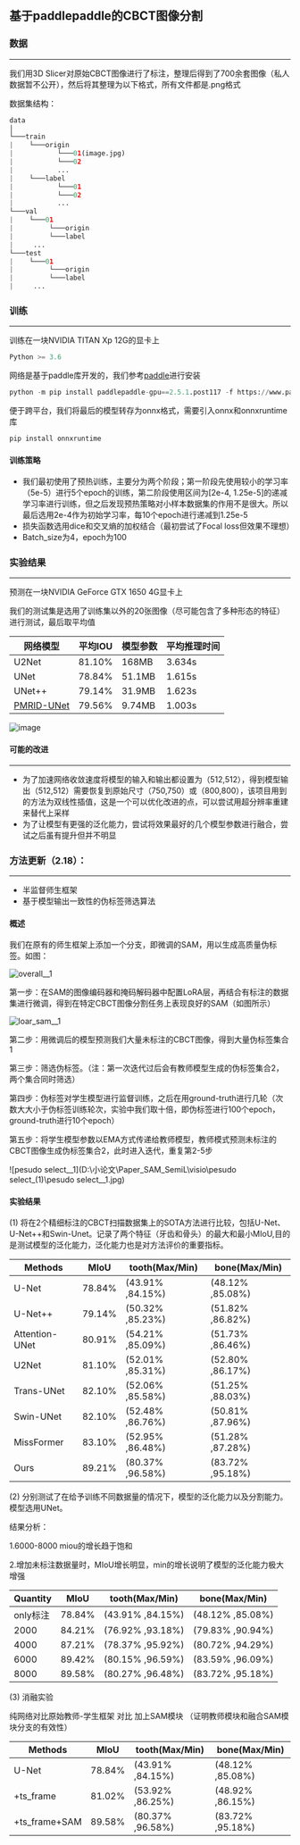 ## 基于paddlepaddle的CBCT图像分割
### 数据

------

我们用3D Slicer对原始CBCT图像进行了标注，整理后得到了700余套图像（私人数据暂不公开），然后将其整理为以下格式，所有文件都是.png格式

数据集结构：

```python
data
│
└───train
|    └───origin
|			└───01(image.jpg)
|			└───02
|    		...
|    └───label
|			└───01
|			└───02
|    		...
└───val
|    └───01
|		  └───origin
|    	  └───label
|	  ...
└───test
|    └───01
|		  └───origin
|    	  └───label
|	  ...
```

### 训练

------

训练在一块NVIDIA TITAN Xp 12G的显卡上

```python
Python >= 3.6
```

网络是基于paddle库开发的，我们参考[paddle](https://www.paddlepaddle.org.cn/)进行安装

```python
python -m pip install paddlepaddle-gpu==2.5.1.post117 -f https://www.paddlepaddle.org.cn/whl/windows/mkl/avx/stable.html
```

便于跨平台，我们将最后的模型转存为onnx格式，需要引入onnx和onnxruntime库

```python
pip install onnxruntime
```

#### 训练策略

- 我们最初使用了预热训练，主要分为两个阶段；第一阶段先使用较小的学习率（5e-5）进行5个epoch的训练，第二阶段使用区间为[2e-4, 1.25e-5]的递减学习率进行训练，但之后发现预热策略对小样本数据集的作用不是很大。所以最后选用2e-4作为初始学习率，每10个epoch进行递减到1.25e-5
- 损失函数选用dice和交叉熵的加权结合（最初尝试了Focal loss但效果不理想）
- Batch_size为4，epoch为100

### 实验结果

------

预测在一块NVIDIA GeForce GTX 1650 4G显卡上

我们的测试集是选用了训练集以外的20张图像（尽可能包含了多种形态的特征）进行测试，最后取平均值

| 网络模型                                                     | 平均IOU | 模型参数 | 平均推理时间 |
| ------------------------------------------------------------ | ------- | -------- | ------------ |
| U2Net                                                        | 81.10%  | 168MB    | 3.634s       |
| UNet                                                         | 78.84%  | 51.1MB   | 1.615s       |
| UNet++                                                       | 79.14%  | 31.9MB   | 1.623s       |
| [PMRID-UNet](https://www.ecva.net/papers/eccv_2020/papers_ECCV/papers/123510001.pdf) | 79.56%  | 9.74MB   | 1.003s       |

![image](https://github.com/NY1006CR/CBCT_Seg/assets/40394910/e4c71784-3a39-4e89-9f49-dbfa5cbe45df)

#### 可能的改进

------



- 为了加速网络收敛速度将模型的输入和输出都设置为（512,512），得到模型输出（512,512）需要恢复到原始尺寸（750,750）或（800,800），该项目用到的方法为双线性插值，这是一个可以优化改进的点，可以尝试用超分辨率重建来替代上采样
- 为了让模型有更强的泛化能力，尝试将效果最好的几个模型参数进行融合，尝试之后虽有提升但并不明显

### 方法更新（2.18）：

------

- 半监督师生框架
- 基于模型输出一致性的伪标签筛选算法

#### 概述

我们在原有的师生框架上添加一个分支，即微调的SAM，用以生成高质量伪标签。如图：

![overall__1](D:\小论文\Paper_SAM_SemiL\visio\overall_(1)\overall__1.jpg)

第一步：在SAM的图像编码器和掩码解码器中配置LoRA层，再结合有标注的数据集进行微调，得到在特定CBCT图像分割任务上表现良好的SAM（如图所示）

![loar_sam__1](D:\小论文\Paper_SAM_SemiL\visio\loar_sam_\loar_sam__1.jpg)

第二步：用微调后的模型预测我们大量未标注的CBCT图像，得到大量伪标签集合1

第三步：筛选伪标签。（注：第一次迭代过后会有教师模型生成的伪标签集合2，两个集合同时筛选）

第四步：伪标签对学生模型进行监督训练，之后在用ground-truth进行几轮（次数大大小于伪标签训练轮次，实验中我们取十倍，即伪标签进行100个epoch，ground-truth进行10个epoch）

第五步：将学生模型参数以EMA方式传递给教师模型，教师模式预测未标注的CBCT图像生成伪标签集合2，此时进入迭代，重复第2-5步





![pesudo select__1](D:\小论文\Paper_SAM_SemiL\visio\pesudo select_(1)\pesudo select__1.jpg)

#### 实验结果

(1) 将在2个精细标注的CBCT扫描数据集上的SOTA方法进行比较，包括U-Net、U-Net++和Swin-Unet。记录了两个特征（牙齿和骨头）的最大和最小MIoU,目的是测试模型的泛化能力，泛化能力也是对方法评价的重要指标。

| Methods        | MIoU   | tooth(Max/Min)   | bone(Max/Min)    |
| -------------- | ------ | ---------------- | ---------------- |
| U-Net          | 78.84% | (43.91% ,84.15%) | (48.12% ,85.08%) |
| U-Net++        | 79.14% | (50.32% ,85.23%) | (51.82% ,86.82%) |
| Attention-UNet | 80.91% | (54.21% ,85.09%) | (51.73% ,86.46%) |
| U2Net          | 81.10% | (52.01% ,85.31%) | (52.80% ,86.17%) |
| Trans-UNet     | 82.10% | (52.06% ,85.58%) | (51.25% ,88.03%) |
| Swin-UNet      | 82.10% | (52.48% ,86.76%) | (50.81% ,87.96%) |
| MissFormer     | 83.10% | (52.95% ,86.48%) | (51.28% ,87.28%) |
| Ours           | 89.21% | (80.37% ,96.58%) | (83.72% ,95.18%) |

(2) 分别测试了在给予训练不同数据量的情况下，模型的泛化能力以及分割能力。模型选用UNet。

结果分析：

1.6000-8000 miou的增长趋于饱和

2.增加未标注数据量时，MIoU增长明显，min的增长说明了模型的泛化能力极大增强

| Quantity | MIoU   | tooth(Max/Min)   | bone(Max/Min)    |
| -------- | ------ | ---------------- | ---------------- |
| only标注 | 78.84% | (43.91% ,84.15%) | (48.12% ,85.08%) |
| 2000     | 84.21% | (76.92% ,93.18%) | (79.83% ,90.94%) |
| 4000     | 87.21% | (78.37% ,95.92%) | (80.72% ,94.29%) |
| 6000     | 89.42% | (80.15% ,96.59%) | (83.59% ,96.09%) |
| 8000     | 89.58% | (80.27% ,96.48%) | (83.72% ,95.18%) |

(3) 消融实验

纯网络对比原始教师-学生框架 对比 加上SAM模块 （证明教师模块和融合SAM模块分支的有效性）

| Methods       | MIoU   | tooth(Max/Min)   | bone(Max/Min)    |
| ------------- | ------ | ---------------- | ---------------- |
| U-Net         | 78.84% | (43.91% ,84.15%) | (48.12% ,85.08%) |
| +ts_frame     | 81.02% | (53.92% ,86.25%) | (48.92% ,86.15%) |
| +ts_frame+SAM | 89.58% | (80.37% ,96.58%) | (83.72% ,95.18%) |
